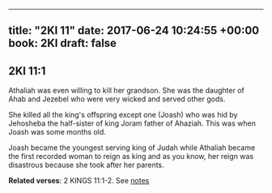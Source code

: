 
---
title: "2KI 11"
date: 2017-06-24 10:24:55 +00:00
book: 2KI
draft: false
---

## 2KI 11:1

Athaliah was even willing to kill her grandson. She was the daughter of Ahab and Jezebel who were very wicked and served other gods.

She killed all the king's offspring except one (Joash) who was hid by Jehosheba the half-sister of king Joram father of Ahaziah. This was when Joash was some months old.

Joash became the youngest serving king of Judah while Athaliah became the first recorded woman to reign as king and as you know, her reign was disastrous because she took after her parents.

**Related verses**: 2 KINGS 11:1-2. See [notes](https://my.bible.com/notes/2664590125929587293)

